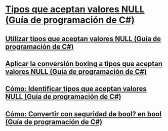 # [Tipos que aceptan valores NULL (Guía de programación de C#)](index.md)
## [Utilizar tipos que aceptan valores NULL (Guía de programación de C#)](using-nullable-types.md)
## [Aplicar la conversión boxing a tipos que aceptan valores NULL (Guía de programación de C#)](boxing-nullable-types.md)
## [Cómo: Identificar tipos que aceptan valores NULL (Guía de programación de C#)](how-to-identify-a-nullable-type.md)
## [Cómo: Convertir con seguridad de bool? en bool (Guía de programación de C#)](how-to-safely-cast-from-bool-to-bool.md)
